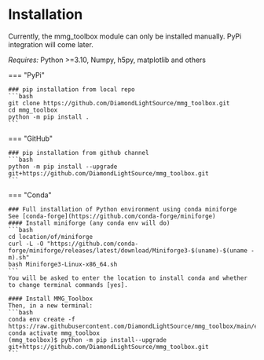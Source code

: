 # Installation

Currently, the mmg_toolbox module can only be installed manually. PyPi integration will come later.

*Requires:* Python >=3.10, Numpy, h5py, matplotlib and others


=== "PyPi"

    ### pip installation from local repo
    ```bash
    git clone https://github.com/DiamondLightSource/mmg_toolbox.git
    cd mmg_toolbox
    python -m pip install .
    ```

=== "GitHub"

    ### pip installation from github channel
    ```bash
    python -m pip install --upgrade git+https://github.com/DiamondLightSource/mmg_toolbox.git
    ```

=== "Conda"

    ### Full installation of Python environment using conda miniforge
    See [conda-forge](https://github.com/conda-forge/miniforge)
    #### Install miniforge (any conda env will do)
    ```bash
    cd location/of/miniforge
    curl -L -O "https://github.com/conda-forge/miniforge/releases/latest/download/Miniforge3-$(uname)-$(uname -m).sh"
    bash Miniforge3-Linux-x86_64.sh
    ```
    You will be asked to enter the location to install conda and whether to change terminal commands [yes]. 
    
    #### Install MMG_Toolbox
    Then, in a new terminal:
    ```bash
    conda env create -f https://raw.githubusercontent.com/DiamondLightSource/mmg_toolbox/main/environment.yml
    conda activate mmg_toolbox
    (mmg_toolbox)$ python -m pip install--upgrade git+https://github.com/DiamondLightSource/mmg_toolbox.git
    ```
